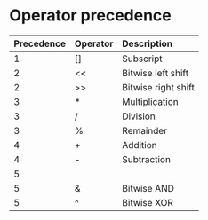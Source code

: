 # Operator precedence
  
| Precedence | Operator | Description                 |
|:-----------|:---------|:----------------------------|
|1           |[]        |Subscript                    |
|2           |<<        |Bitwise left shift           |
|2           |>>        |Bitwise right shift          |
|3           |*         |Multiplication               |
|3           |/         |Division                     |
|3           |%         |Remainder                    |
|4           |+         |Addition                     |
|4           |-         |Subtraction                  |
|5           ||         |Bitwise OR                   |
|5           |&         |Bitwise AND                  |
|5           |^         |Bitwise XOR                  |
